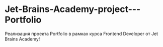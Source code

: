 # Jet-Brains-Academy-project---Portfolio
Реализация проекта Portfolio в рамках курса Frontend Developer от Jet Brains Academy!
